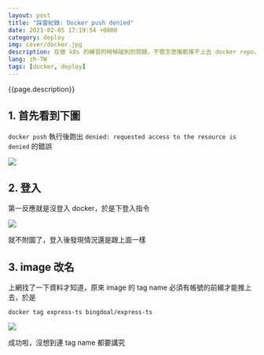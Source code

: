 ```yaml
---
layout: post
title: "踩雷紀錄: Docker push denied"
date: 2021-02-05 17:19:54 +0800
category: deploy
img: cover/docker.jpg
description: 在做 k8s 的練習的時候碰到的問題，不管怎麼推都推不上去 docker repo，記錄一下踩雷經驗
lang: zh-TW
tags: [docker, deploy]
---
```


{{page.description}}

## 1. 首先看到下圖

`docker push` 執行後跑出 `denied: requested access to the resource is denied` 的錯誤

![]({{site.baseurl}}/assets/img/docker-push-denied.png)

## 2. 登入

第一反應就是沒登入 docker，於是下登入指令

![]({{site.baseurl}}/assets/img/docker-login.png)

就不附圖了，登入後發現情況還是跟上面一樣

## 3. image 改名

上網找了一下資料才知道，原來 image 的 tag name 必須有帳號的前綴才能推上去，於是

```
docker tag express-ts bingdoal/express-ts
```

![]({{site.baseurl}}/assets/img/docker-push-success.png)

成功啦，沒想到連 tag name 都要講究